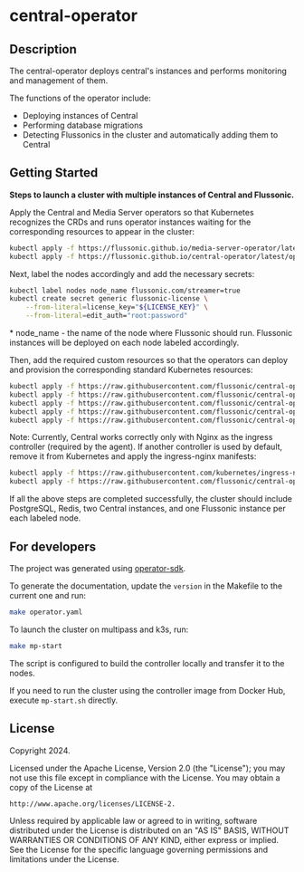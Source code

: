 
# central-operator

## Description

The central-operator deploys central's instances and performs monitoring and management of them.

The functions of the operator include:

- Deploying instances of Central
- Performing database migrations
- Detecting Flussonics in the cluster and automatically adding them to Central

## Getting Started

**Steps to launch a cluster with multiple instances of Central and Flussonic.**

Apply the Central and Media Server operators so that Kubernetes recognizes the CRDs and runs operator instances waiting for the corresponding resources to appear in the cluster:

```sh
kubectl apply -f https://flussonic.github.io/media-server-operator/latest/operator.yaml
kubectl apply -f https://flussonic.github.io/central-operator/latest/operator.yaml
```

Next, label the nodes accordingly and add the necessary secrets:

```sh
kubectl label nodes node_name flussonic.com/streamer=true
kubectl create secret generic flussonic-license \
    --from-literal=license_key="${LICENSE_KEY}" \
    --from-literal=edit_auth="root:password"
```

\* node_name - the name of the node where Flussonic should run. Flussonic instances will be deployed on each node labeled accordingly.

Then, add the required custom resources so that the operators can deploy and provision the corresponding standard Kubernetes resources:

```sh
kubectl apply -f https://raw.githubusercontent.com/flussonic/central-operator/master/config/samples/ingress.yaml
kubectl apply -f https://raw.githubusercontent.com/flussonic/central-operator/master/config/samples/media_v1alpha1_mediaserver.yaml
kubectl apply -f https://raw.githubusercontent.com/flussonic/central-operator/master/config/samples/media_v1alpha1_central.yaml
kubectl apply -f https://raw.githubusercontent.com/flussonic/central-operator/master/config/samples/postgres.yaml
kubectl apply -f https://raw.githubusercontent.com/flussonic/central-operator/master/config/samples/redis.yaml
```

Note: Currently, Central works correctly only with Nginx as the ingress controller (required by the agent). If another controller is used by default, remove it from Kubernetes and apply the ingress-nginx manifests:

```sh
kubectl apply -f https://raw.githubusercontent.com/kubernetes/ingress-nginx/main/deploy/static/provider/cloud/deploy.yaml
kubectl apply -f https://raw.githubusercontent.com/flussonic/central-operator/master/config/samples/nginx_ingress_class.yaml
```

If all the above steps are completed successfully, the cluster should include PostgreSQL, Redis, two Central instances, and one Flussonic instance per each labeled node.

## For developers

The project was generated using [operator-sdk](https://sdk.operatorframework.io/).

To generate the documentation, update the `version` in the Makefile to the current one and run:

```sh
make operator.yaml
```

To launch the cluster on multipass and k3s, run:

```sh
make mp-start
```

The script is configured to build the controller locally and transfer it to the nodes.

If you need to run the cluster using the controller image from Docker Hub, execute `mp-start.sh` directly.

## License

Copyright 2024.

Licensed under the Apache License, Version 2.0 (the "License");
you may not use this file except in compliance with the License.
You may obtain a copy of the License at

    http://www.apache.org/licenses/LICENSE-2.

Unless required by applicable law or agreed to in writing, software
distributed under the License is distributed on an "AS IS" BASIS,
WITHOUT WARRANTIES OR CONDITIONS OF ANY KIND, either express or implied.
See the License for the specific language governing permissions and
limitations under the License.
